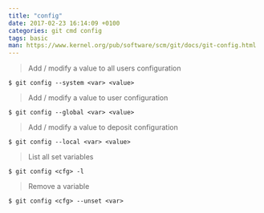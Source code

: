 ```yaml
---
title: "config"
date: 2017-02-23 16:14:09 +0100
categories: git cmd config
tags: basic
man: https://www.kernel.org/pub/software/scm/git/docs/git-config.html
---
```


> Add / modify a value to all users configuration
> 
    $ git config --system <var> <value>

<div></div> 

> Add / modify a value to user configuration
> 
    $ git config --global <var> <value>

<div></div> 

> Add / modify a value to deposit configuration
> 
    $ git config --local <var> <value>

<div></div>

> List all set variables
> 
    $ git config <cfg> -l

<div></div>

> Remove a variable
>
    $ git config <cfg> --unset <var>
